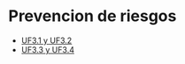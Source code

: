 Prevencion de riesgos
=====================

- [UF3.1 y UF3.2](<UF3.1 y UF3.2.md>)
- [UF3.3 y UF3.4](<UF3.3 y UF3.4.md>)
